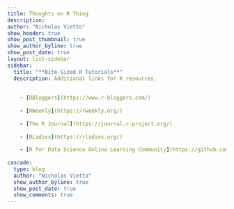 ```yaml
---
title: Thoughts on R Thing
description: 
author: "Nicholas Vietto"
show_header: true
show_post_thumbnail: true
show_author_byline: true
show_post_date: true
layout: list-sidebar
sidebar: 
  title: "**Bite-Sized R Tutorials**"
  description: Additional links for R resources.
  
  
    - [RBloggers](https://www.r-bloggers.com/) 
    
    - [RWeekly](https://rweekly.org/)  
    
    - [The R Journal](https://journal.r-project.org/)  
    
    - [RLadies](https://rladies.org/)  
    
    - [R for Data Science Online Learning Community](https://github.com/rfordatascience)  
    
cascade:
  type: blog
  author: "Nicholas Vietto"
  show_author_byline: true
  show_post_date: true
  show_comments: true
---
```




